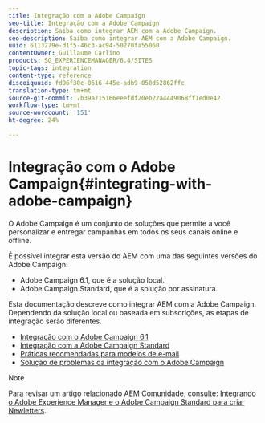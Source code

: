 ```yaml
---
title: Integração com a Adobe Campaign
seo-title: Integração com a Adobe Campaign
description: Saiba como integrar AEM com a Adobe Campaign.
seo-description: Saiba como integrar AEM com a Adobe Campaign.
uuid: 6113279e-d1f5-46c3-ac94-50270fa55060
contentOwner: Guillaume Carlino
products: SG_EXPERIENCEMANAGER/6.4/SITES
topic-tags: integration
content-type: reference
discoiquuid: fd96f30c-0616-445e-adb9-050d52862ffc
translation-type: tm+mt
source-git-commit: 7b39a715166eeefdf20eb22a4449068ff1ed0e42
workflow-type: tm+mt
source-wordcount: '151'
ht-degree: 24%

---
```



# Integração com o Adobe Campaign{#integrating-with-adobe-campaign}

O Adobe Campaign é um conjunto de soluções que permite a você personalizar e entregar campanhas em todos os seus canais online e offline.

É possível integrar esta versão do AEM com uma das seguintes versões do Adobe Campaign:

* Adobe Campaign 6.1, que é a solução local.
* Adobe Campaign Standard, que é a solução por assinatura.

Esta documentação descreve como integrar AEM com a Adobe Campaign. Dependendo da solução local ou baseada em subscrições, as etapas de integração serão diferentes.

* [Integração com o Adobe Campaign 6.1](/help/sites-administering/campaignonpremise.md)
* [Integração com a Adobe Campaign Standard](/help/sites-administering/campaignstandard.md)
* [Práticas recomendadas para modelos de e-mail](/help/sites-administering/best-practices-for-email-templates.md)
* [Solução de problemas da integração com o Adobe Campaign](/help/sites-administering/troubleshooting-campaignintegration.md)

>[!NOTE]
>
>Para revisar um artigo relacionado AEM Comunidade, consulte: [Integrando o Adobe Experience Manager e o Adobe Campaign Standard para criar Newletters](https://helpx.adobe.com/experience-manager/using/aem_campaign.html).


